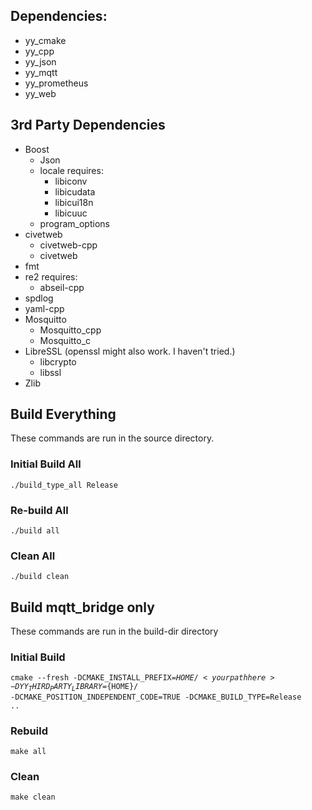 ## Dependencies:
- yy_cmake
- yy_cpp
- yy_json
- yy_mqtt
- yy_prometheus
- yy_web

## 3rd Party Dependencies
- Boost
  - Json
  - locale requires:
    - libiconv
    - libicudata
    - libicui18n
    - libicuuc
  - program_options
- civetweb
  - civetweb-cpp
  - civetweb
- fmt
- re2 requires:
  - abseil-cpp
- spdlog
- yaml-cpp
- Mosquitto
  - Mosquitto_cpp
  - Mosquitto_c
- LibreSSL (openssl might also work. I haven't tried.)
  - libcrypto
  - libssl
- Zlib

## Build Everything
These commands are run in the source directory.
### Initial Build All
<code>./build_type_all Release</code>
### Re-build All
<code>./build all</code>
### Clean All
<code>./build clean</code>

## Build mqtt_bridge only
These commands are run in the build-dir directory
### Initial Build
<code>cmake --fresh -DCMAKE_INSTALL_PREFIX=${HOME}/<your path here> -DYY_THIRD_PARTY_LIBRARY=${HOME}/<third party includes path> -DCMAKE_POSITION_INDEPENDENT_CODE=TRUE -DCMAKE_BUILD_TYPE=Release ..</code>
### Rebuild
<code>make all</code>
### Clean
<code>make clean</code>
